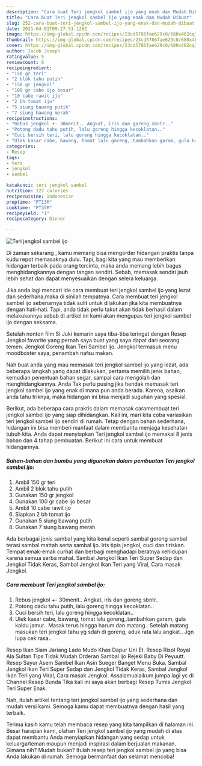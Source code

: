 ```yaml
---
description: "Cara buat Teri jengkol sambel ijo yang enak dan Mudah Dibuat"
title: "Cara buat Teri jengkol sambel ijo yang enak dan Mudah Dibuat"
slug: 252-cara-buat-teri-jengkol-sambel-ijo-yang-enak-dan-mudah-dibuat
date: 2021-04-01T09:27:51.128Z
image: https://img-global.cpcdn.com/recipes/23cd5786fae629c0/680x482cq70/teri-jengkol-sambel-ijo-foto-resep-utama.jpg
thumbnail: https://img-global.cpcdn.com/recipes/23cd5786fae629c0/680x482cq70/teri-jengkol-sambel-ijo-foto-resep-utama.jpg
cover: https://img-global.cpcdn.com/recipes/23cd5786fae629c0/680x482cq70/teri-jengkol-sambel-ijo-foto-resep-utama.jpg
author: Jacob Joseph
ratingvalue: 5
reviewcount: 6
recipeingredient:
- "150 gr teri"
- "2 blok tahu putih"
- "150 gr jengkol"
- "100 gr cabe ijo besar"
- "10 cabe rawit ijo"
- "2 bh tomat ijo"
- "5 siung bawang putih"
- "7 siung bawang merah"
recipeinstructions:
- "Rebus jengkol +- 30menit.. Angkat, iris dan goreng sbntr.."
- "Potong dadu tahu putih, lalu goreng hingga kecoklatan.."
- "Cuci bersih teri, lalu goreng hingga kecoklatan.."
- "Ulek kasar cabe, bawang, tomat lalu goreng,.tambahkan garam, gula kaldu jamur.. Masak terus hingga harum dan matang.. Setelah matang masukan teri jengkol tahu yg sdah di goreng, aduk rata lalu angkat.. Jgn lupa cek rasa.."
categories:
- Resep
tags:
- teri
- jengkol
- sambel

katakunci: teri jengkol sambel 
nutrition: 127 calories
recipecuisine: Indonesian
preptime: "PT13M"
cooktime: "PT35M"
recipeyield: "1"
recipecategory: Dinner

---
```



![Teri jengkol sambel ijo](https://img-global.cpcdn.com/recipes/23cd5786fae629c0/680x482cq70/teri-jengkol-sambel-ijo-foto-resep-utama.jpg)

Di zaman  sekarang , kamu memang bisa mengorder hidangan praktis tanpa kudu repot memasaknya dulu. Tapi, bagi kita yang mau memberikan hidangan terbaik pada orang tercinta, maka anda memang lebih bagus menghidangkannya dengan tangan sendiri. Sebab, memasak sendiri jauh lebih sehat dan dapat menyesuaikan dengan selera keluarga.

Jika anda lagi mencari ide cara membuat teri jengkol sambel ijo yang lezat dan sederhana,maka di sinilah tempatnya. Cara membuat teri jengkol sambel ijo  sebenarnya tidak sulit untuk dilakukan jika kita membuatnya dengan hati-hati. Tapi, anda tidak perlu takut akan tidak berhasil dalam melakukannya 
sebab di artikel ini kami akan mengupas teri jengkol sambel ijo dengan seksama.  

Setelah nonton film Si Juki kemarin saya tiba-tiba teringat dengan Resep Jengkol favorite yang pernah saya buat yang saya dapat dari seorang temen. Jengkol Goreng Ikan Teri Sambel Ijo. Jengkol termasuk menu moodboster saya, penambah nafsu makan.

Nah buat anda yang mau memasak teri jengkol sambel ijo yang lezat, ada beberapa langkah yang dapat dilakukan, pertama memilih jenis bahan, kemudian penentuan bahan segar, sampai cara mengolah dan menghidangkannya. Anda Tak perlu pusing jika hendak memasak teri jengkol sambel ijo yang enak di mana pun anda berada. Karena, asalkan anda  tahu triknya, maka hidangan ini bisa menjadi suguhan yang spesial.

Berikut, ada beberapa cara praktis  dalam memasak caramembuat teri jengkol sambel ijo yang siap dihidangkan. Kali ini, mari kita coba variasikan teri jengkol sambel ijo sendiri di rumah. Tetap dengan bahan sederhana, hidangan ini bisa memberi manfaat dalam membantu menjaga kesehatan tubuh kita. Anda dapat menyiapkan Teri jengkol sambel ijo memakai 8 jenis bahan dan 4 tahap pembuatan. Berikut ini cara untuk membuat hidangannya.

<!--inarticleads1-->

##### Bahan-bahan dan bumbu yang digunakan dalam pembuatan Teri jengkol sambel ijo:

1. Ambil 150 gr teri
1. Ambil 2 blok tahu putih
1. Gunakan 150 gr jengkol
1. Gunakan 100 gr cabe ijo besar
1. Ambil 10 cabe rawit ijo
1. Siapkan 2 bh tomat ijo
1. Gunakan 5 siung bawang putih
1. Gunakan 7 siung bawang merah


Ada berbagai jenis sambal yang kita kenal seperti sambal goreng sambal terasi sambal mattah serta sambal ijo. Iris tipis jengkol, cuci dan tiriskan. Tempat emak-emak curhat dan berbagi menghadapi beratnya kehidupan karena semua serba mahal. Sambal Jengkol Ikan Teri Super Sedap dan Jengkol Tidak Keras, Sambal Jengkol Ikan Teri yang Viral, Cara masak Jengkol. 

<!--inarticleads2-->

##### Cara membuat Teri jengkol sambel ijo:

1. Rebus jengkol +- 30menit.. Angkat, iris dan goreng sbntr..
1. Potong dadu tahu putih, lalu goreng hingga kecoklatan..
1. Cuci bersih teri, lalu goreng hingga kecoklatan..
1. Ulek kasar cabe, bawang, tomat lalu goreng,.tambahkan garam, gula kaldu jamur.. Masak terus hingga harum dan matang.. Setelah matang masukan teri jengkol tahu yg sdah di goreng, aduk rata lalu angkat.. Jgn lupa cek rasa..


Resep Ikan Siam Jariang Lado Mudo Khas Dapur Uni Et. Resep Risol Royal Ala Sultan Tips Tidak Mudah Orderan Sambal Ijo Rejeki Baby Di Peyuutt. Resep Sayur Asem Sambel Ikan Asin Sueger Banget Menu Buka. Sambal Jengkol Ikan Teri Super Sedap dan Jengkol Tidak Keras, Sambal Jengkol Ikan Teri yang Viral, Cara masak Jengkol. Assalamualaikum jumpa lagi yc di Channel Resep Bunda Tika kali ini saya akan berbagi Resep Tumis Jengkol Teri Super Enak. 

Nah, itulah artikel tentang  teri jengkol sambel ijo  yang sederhana dan mudah versi kami. Semoga kamu dapat membuatnya dengan hasil yang terbaik. 

Terima kasih kamu telah membaca resep yang kita tampilkan di halaman ini. Besar harapan kami, olahan  Teri jengkol sambel ijo yang mudah di atas dapat membantu Anda menyiapkan hidangan yang sedap untuk keluarga/teman maupun menjadi inspirasi dalam berjualan makanan. Gimana nih? Mudah bukan? Itulah resep teri jengkol sambel ijo yang bisa Anda lakukan di rumah. Semoga bermanfaat dan selamat mencoba!


